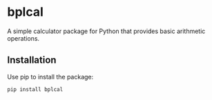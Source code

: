 # bplcal

A simple calculator package for Python that provides basic arithmetic operations.

## Installation

Use pip to install the package:

```bash
pip install bplcal
